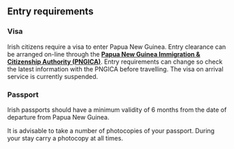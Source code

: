 ## Entry requirements

### **Visa**

Irish citizens require a visa to enter Papua New Guinea. Entry clearance can be arranged on-line through the [**Papua New Guinea Immigration & Citizenship Authority (PNGICA)**](https://ica.gov.pg/). Entry requirements can change so check the latest information with the PNGICA before travelling. The visa on arrival service is currently suspended.

### **Passport**

Irish passports should have a minimum validity of 6 months from the date of departure from Papua New Guinea.

It is advisable to take a number of photocopies of your passport. During your stay carry a photocopy at all times.